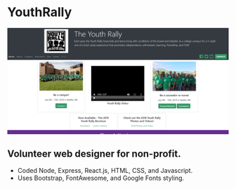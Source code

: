 # YouthRally
![frontpage image](public/assets/images/frontpage.PNG)

## Volunteer web designer for non-profit.  

* Coded Node, Express, React.js, HTML, CSS, and Javascript.
* Uses Bootstrap, FontAwesome, and Google Fonts styling.